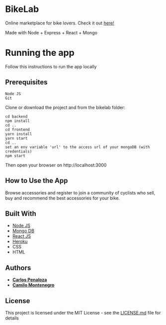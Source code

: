# BikeLab

Online marketplace for bike lovers. Check it out [here!](https://bikelabwebplace.herokuapp.com/)  

Made with Node + Express + React + Mongo  

# Running the app

Follow this instructions to run the app locally  

## Prerequisites
```
Node JS
Git
```

Clone or download the project and from the bikelab folder:
```
cd backend
npm install
cd ..
cd frontend
yarn install
yarn start
cd ..
set an env variable 'url' to the access url of your mongoDB (with credentials)
npm start
```
Then open your browser on http://localhost:3000  


## How to Use the App

Browse accessories and register to join a community of cyclists who sell, buy and recommend the best accessories for your bike.  

## Built With

* [Node JS](https://nodejs.org/es) 
* [Mongo DB](https://www.mongodb.com/es) 
* [React JS](https://facebook.github.io/react/) 
* [Heroku](https://www.heroku.com/platform) 
* CSS
* HTML

## Authors

* **[Carlos Penaloza](https://github.com/cpenalozag)**
* **[Camilo Montenegro](https://github.com/ca-montenegro)**

## License

This project is licensed under the MIT License - see the [LICENSE.md](LICENSE.md) file for details
